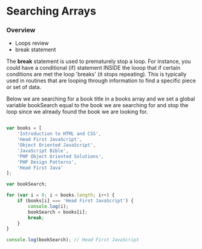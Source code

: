 Searching Arrays
================

### Overview

* Loops review
* break statement

The __break__ statement is used to prematurely stop a loop. For instance, you could have a conditional (if) statement INSIDE the looop that if certain conditions are met the loop 'breaks' (it stops repeating). This is typically used in routines that are looping through information to find a specific piece or set of data.

Below we are searching for a book title in a books array and we set a global variable bookSearch equal to the book we are searching for and stop the loop since we already found the book we are looking for.

```js

var books = [
	'Introduction to HTML and CSS',
	'Head First JavaScript',
	'Object Oriented JavaScript',
	'JavaScript Bible',
	'PHP Object Oriented Solutions',
	'PHP Design Patterns',
	'Head First Java'
];

var bookSearch;

for (var i = 0; i < books.length; i++) {
	if (books[i] === 'Head First JavaScript') {
		console.log(i);
		bookSearch = books[i];
		break;
	}
}

console.log(bookSearch); // Head First JavaScript

```
